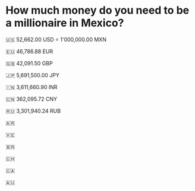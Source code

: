 # How much money do you need to be a millionaire in Mexico?

🇺🇸 52,662.00 USD = 1'000,000.00 MXN

🇪🇺 46,786.88 EUR

🇬🇧 42,091.50 GBP

🇯🇵 5,691,500.00 JPY

🇮🇳 3,611,660.90 INR

🇨🇳 362,095.72 CNY

🇷🇺 3,301,940.24 RUB

🇦🇷

🇻🇪

🇧🇷

🇨🇭

🇨🇦

🇦🇺
